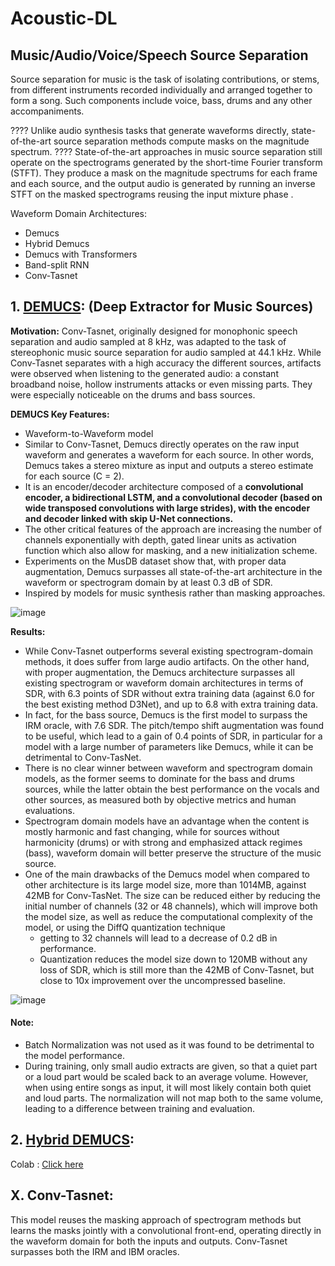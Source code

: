 # Acoustic-DL

## Music/Audio/Voice/Speech Source Separation

Source separation for music is the task of isolating contributions, or stems, from different instruments recorded individually and arranged together to form a song. Such components include voice, bass, drums and any other accompaniments.

???? Unlike audio synthesis tasks that generate waveforms directly, state-of-the-art source separation methods compute masks on the magnitude spectrum. ???? State-of-the-art approaches in music source separation still operate on the spectrograms generated by the short-time Fourier transform (STFT). They produce a mask on the magnitude spectrums for each frame and each source, and the output audio is generated by running an inverse STFT on the masked spectrograms reusing the input mixture phase .


Waveform Domain Architectures:
- Demucs
- Hybrid Demucs
- Demucs with Transformers
- Band-split RNN
- Conv-Tasnet

## 1. [DEMUCS](https://arxiv.org/abs/1911.13254): (Deep Extractor for Music Sources)

**Motivation:** Conv-Tasnet, originally designed for monophonic speech separation and audio sampled at 8 kHz, was adapted to the task of stereophonic music source separation for audio sampled at 44.1 kHz. While Conv-Tasnet separates with a high accuracy the different sources, artifacts were observed when listening to the generated audio: a constant broadband noise, hollow instruments attacks or even missing parts. They were especially noticeable on the drums and bass sources.

**DEMUCS Key Features:**
- Waveform-to-Waveform model
- Similar to Conv-Tasnet, Demucs directly operates on the raw input waveform and generates a waveform for each source. In other words, Demucs takes a stereo mixture as input and outputs a stereo estimate for each source (C = 2).
- It is an encoder/decoder architecture composed of a **convolutional encoder, a bidirectional LSTM, and a convolutional decoder (based on wide transposed convolutions with large strides), with the encoder and decoder linked with skip U-Net connections.** 
- The other critical features of the approach are increasing the number of channels exponentially with depth, gated linear units as activation function which also allow for masking, and a new initialization scheme.
- Experiments on the MusDB dataset show that, with proper data augmentation, Demucs surpasses all state-of-the-art architecture in the waveform or spectrogram domain by at least 0.3 dB of SDR. 
- Inspired by models for music synthesis rather than masking approaches.

![image](https://user-images.githubusercontent.com/129742046/230777568-c2ba40fa-d839-4300-9ba3-f3bc29eea57d.png)

**Results:**
- While Conv-Tasnet outperforms several existing spectrogram-domain methods, it does suffer from large audio artifacts. On the other hand, with proper augmentation, the Demucs architecture surpasses all existing spectrogram or waveform domain architectures in terms of SDR, with 6.3 points of SDR without extra training data (against 6.0 for the best existing method D3Net), and up to 6.8 with extra training data.
- In fact, for the bass source, Demucs is the first model to surpass the IRM oracle, with 7.6 SDR. The pitch/tempo shift augmentation was found to be useful, which lead to a gain of 0.4 points of SDR, in particular for a model with a large number of parameters like Demucs, while it can be detrimental to Conv-TasNet.
- There is no clear winner between waveform and spectrogram domain models, as the former seems to dominate for the bass and drums sources, while the latter obtain the best performance on the vocals and other sources, as measured both by objective metrics and human evaluations.
- Spectrogram domain models have an advantage when the content is mostly harmonic and fast changing, while for sources without harmonicity (drums) or with strong and emphasized attack regimes (bass), waveform domain will better preserve the structure of the music source.
- One of the main drawbacks of the Demucs model when compared to other architecture is its large model size, more than 1014MB, against 42MB for Conv-TasNet. The size can be reduced either by reducing the initial number of channels (32 or 48 channels), which will improve both the model size, as well as reduce the computational complexity of the model, or using the DiffQ quantization technique
  - getting to 32 channels will lead to a decrease of 0.2 dB in performance.
  - Quantization reduces the model size down to 120MB without any loss of SDR, which is still more than the 42MB of Conv-Tasnet, but close to 10x improvement over the uncompressed baseline.

![image](https://user-images.githubusercontent.com/129742046/230889177-6a99c439-a213-401f-bd14-f951c9959d07.png)


#### Note:
- Batch Normalization was not used as  it was found to be detrimental to the model performance.
- During training, only small audio extracts are given, so that a quiet part or a loud part would be scaled back to an average volume. However, when using entire songs as input, it will most likely contain both quiet and loud parts. The normalization will not map both to the same volume, leading to a difference between training and evaluation.

## 2. [Hybrid DEMUCS](https://arxiv.org/abs/1911.13254):

Colab : [Click here](https://colab.research.google.com/drive/1dC9nVxk3V_VPjUADsnFu8EiT-xnU1tGH?usp=sharing)


## X. Conv-Tasnet:

This model reuses the masking approach of spectrogram methods but learns the masks jointly with a convolutional front-end, operating directly in the waveform domain for both the inputs and outputs. Conv-Tasnet surpasses both the IRM and IBM oracles.
